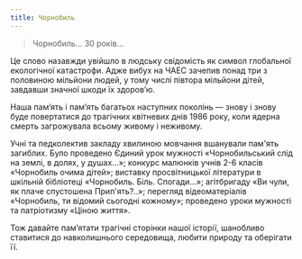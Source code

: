```yaml
---
title: Чорнобиль
---
```


> Чорнобиль…
> 30 років...

Це слово назавжди увійшло в людську свідомість як символ глобальної екологічної катастрофи. Адже вибух на ЧАЕС зачепив понад три з половиною мільйони людей, у тому числі півтора мільйони дітей, завдавши значної шкоди їх здоров’ю.

Наша пам’ять і пам’ять багатьох наступних поколінь — знову і знову буде повертатися до трагічних квітневих днів 1986 року, коли ядерна смерть загрожувала всьому живому і неживому.

Учні та педколектив закладу хвилиною мовчання вшанували пам'ять загиблих. Було проведено Єдиний урок мужності «Чорнобильський слід на землі, в долях, у душах…»; конкурс малюнків учнів 2-6 класів «Чорнобиль очима дітей»; виставку просвітницької літератури в шкільній бібліотеці «Чорнобиль. Біль. Спогади…»; агітбригаду «Ви чули, як плаче спустошена Прип'ять?..»; перегляд відеоматеріалів «Чорнобиль, ти відомий сьогодні кожному»; проведено уроки мужності та патріотизму «Ціною життя».

Тож давайте пам’ятати трагічні сторінки нашої історії, шанобливо ставитися до навколишнього середовища, любити природу та оберігати її.

<slideshow id="_/72157665288166873" />
